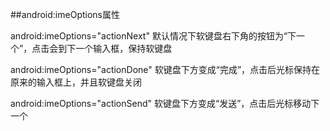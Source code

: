 ##android:imeOptions属性

android:imeOptions="actionNext"
默认情况下软键盘右下角的按钮为“下一个”，点击会到下一个输入框，保持软键盘

android:imeOptions="actionDone"
软键盘下方变成“完成”，点击后光标保持在原来的输入框上，并且软键盘关闭

android:imeOptions="actionSend"
软键盘下方变成“发送”，点击后光标移动下一个
